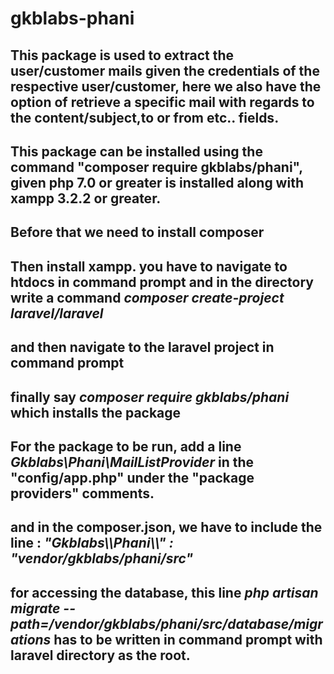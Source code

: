 # gkblabs-phani
<h2>
This package is used to extract the user/customer mails given the credentials of the respective user/customer, here we also have the option of retrieve a specific mail with regards to the content/subject,to or from etc.. fields.
<h2>
This package can be installed using the command "composer require gkblabs/phani", given php 7.0 or greater is installed along with xampp 3.2.2 or greater. 
<h2>
Before that we need to install composer
<h2>
Then install xampp. you have to navigate to htdocs in command prompt and in the directory write a command <B><I>composer create-project laravel/laravel <your_project_name></B></I>
<h2>
and then navigate to the laravel project in command prompt
<h2>
finally say <B><I>composer require gkblabs/phani</B></I> which installs the package
<h2>
For the package to be run, add a line <B><I>Gkblabs\Phani\MailListProvider</B></I> in the "config/app.php" under the "package providers" comments.
<h2>
and in the composer.json, we have to include the line : <B><I>"Gkblabs\\Phani\\" : "vendor/gkblabs/phani/src"</B></I>
<h2>
for accessing the database, this line <B><I>php artisan migrate --path=/vendor/gkblabs/phani/src/database/migrations</B></I> has to be written in command prompt with laravel directory as the root.</h2> 
